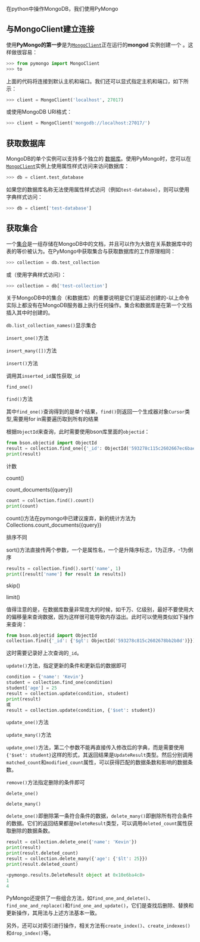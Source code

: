 在python中操作MongoDB，我们使用PyMongo

## 与MongoClient建立连接

使用**PyMongo的第一步**是为[`MongoClient`](https://pymongo.readthedocs.io/en/stable/api/pymongo/mongo_client.html#pymongo.mongo_client.MongoClient)正在运行的**mongod** 实例创建一个 。这样做很容易：

```python
>>> from pymongo import MongoClient
>>> to
```

上面的代码将连接到默认主机和端口。我们还可以显式指定主机和端口，如下所示：

```python
>>> client = MongoClient('localhost', 27017)
```

或使用MongoDB URI格式：

```python
>>> client = MongoClient('mongodb://localhost:27017/')
```

## 获取数据库

MongoDB的单个实例可以支持多个独立的 [数据库](http://www.mongodb.org/display/DOCS/Databases)。使用PyMongo时，您可以在[`MongoClient`](https://pymongo.readthedocs.io/en/stable/api/pymongo/mongo_client.html#pymongo.mongo_client.MongoClient)实例上使用属性样式访问来访问数据库：

```python
>>> db = client.test_database
```

如果您的数据库名称无法使用属性样式访问（例如`test-database`），则可以使用字典样式访问：

```python
>>> db = client['test-database']
```

## 获取集合

一个[集合](http://www.mongodb.org/display/DOCS/Collections)是一组存储在MongoDB中的文档，并且可以作为大致在关系数据库中的表的等价被认为。在PyMongo中获取集合与获取数据库的工作原理相同：

```python
>>> collection = db.test_collection
```

或（使用字典样式访问）：

```python
>>> collection = db['test-collection']
```

关于MongoDB中的集合（和数据库）的重要说明是它们是延迟创建的-以上命令实际上都没有在MongoDB服务器上执行任何操作。集合和数据库是在第一个文档插入其中时创建的。

`db.list_collection_names()`显示集合 

`insert_one()`方法

`insert_many([])`方法

`insert()`方法

调用其`inserted_id`属性获取`_id`

`find_one()`

`find()`方法

其中`find_one()`查询得到的是单个结果，`find()`则返回一个生成器对象`Cursor`类型,需要用for in需要遍历取到所有的结果

根据`ObjectId`来查询，此时需要使用bson库里面的`objectid`：

```python
from bson.objectid import ObjectId
result = collection.find_one({'_id': ObjectId('593278c115c2602667ec6bae')})
print(result)
```

计数

count()

count_documents({query})

~~~python
count = collection.find().count()
print(count)
~~~

count()方法在pymongo中已建议废弃，新的统计方法为Collections.count_documents({query})

排序不同

sort()方法直接传两个参数，一个是属性名，一个是升降序标志，1为正序，-1为倒序

~~~python
results = collection.find().sort('name', 1)
print([result['name'] for result in results])
~~~

skip()

limit()

值得注意的是，在数据库数量非常庞大的时候，如千万、亿级别，最好不要使用大的偏移量来查询数据，因为这样很可能导致内存溢出。此时可以使用类似如下操作来查询：

```python
from bson.objectid import ObjectId
collection.find({'_id': {'$gt': ObjectId('593278c815c2602678bb2b8d')}})复制代码
```

这时需要记录好上次查询的`_id`。

`update()`方法，指定更新的条件和更新后的数据即可

~~~python
condition = {'name': 'Kevin'}
student = collection.find_one(condition)
student['age'] = 25
result = collection.update(condition, student)
print(result)
或
result = collection.update(condition, {'$set': student})
~~~

`update_one()`方法

`update_many()`方法

`update_one()`方法，第二个参数不能再直接传入修改后的字典，而是需要使用`{'$set': student}`这样的形式，其返回结果是`UpdateResult`类型。然后分别调用`matched_count`和`modified_count`属性，可以获得匹配的数据条数和影响的数据条数。

`remove()`方法指定删除的条件即可

`delete_one()`

`delete_many()`

`delete_one()`即删除第一条符合条件的数据，`delete_many()`即删除所有符合条件的数据。它们的返回结果都是`DeleteResult`类型，可以调用`deleted_count`属性获取删除的数据条数。

~~~python
result = collection.delete_one({'name': 'Kevin'})
print(result)
print(result.deleted_count)
result = collection.delete_many({'age': {'$lt': 25}})
print(result.deleted_count)

<pymongo.results.DeleteResult object at 0x10e6ba4c8>
1
4
~~~

PyMongo还提供了一些组合方法，如`find_one_and_delete()`、`find_one_and_replace()`和`find_one_and_update()`，它们是查找后删除、替换和更新操作，其用法与上述方法基本一致。

另外，还可以对索引进行操作，相关方法有`create_index()`、`create_indexes()`和`drop_index()`等。

